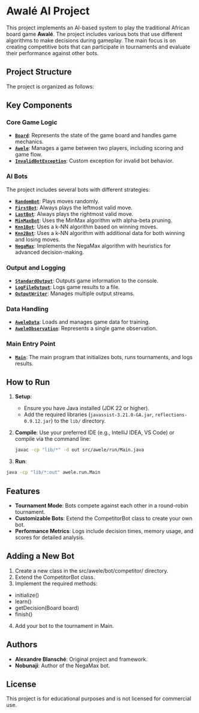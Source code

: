 # Awalé AI Project

This project implements an AI-based system to play the traditional African board game **Awalé**. The project includes various bots that use different algorithms to make decisions during gameplay. The main focus is on creating competitive bots that can participate in tournaments and evaluate their performance against other bots.

## Project Structure

The project is organized as follows:

## Key Components

### Core Game Logic
- **[`Board`](src/awele/core/Board.java)**: Represents the state of the game board and handles game mechanics.
- **[`Awele`](src/awele/core/Awele.java)**: Manages a game between two players, including scoring and game flow.
- **[`InvalidBotException`](src/awele/core/InvalidBotException.java)**: Custom exception for invalid bot behavior.

### AI Bots
The project includes several bots with different strategies:
- **[`RandomBot`](src/awele/bot/demo/random/RandomBot.java)**: Plays moves randomly.
- **[`FirstBot`](src/awele/bot/demo/first/FirstBot.java)**: Always plays the leftmost valid move.
- **[`LastBot`](src/awele/bot/demo/last/LastBot.java)**: Always plays the rightmost valid move.
- **[`MinMaxBot`](src/awele/bot/demo/minmax/MinMaxBot.java)**: Uses the MinMax algorithm with alpha-beta pruning.
- **[`Knn1Bot`](src/awele/bot/demo/knn1/Knn1Bot.java)**: Uses a k-NN algorithm based on winning moves.
- **[`Knn2Bot`](src/awele/bot/demo/knn2/Knn2Bot.java)**: Uses a k-NN algorithm with additional data for both winning and losing moves.
- **[`NegaMax`](src/awele/bot/competitor/NegaMax.java)**: Implements the NegaMax algorithm with heuristics for advanced decision-making.

### Output and Logging
- **[`StandardOutput`](src/awele/output/StandardOutput.java)**: Outputs game information to the console.
- **[`LogFileOutput`](src/awele/output/LogFileOutput.java)**: Logs game results to a file.
- **[`OutputWriter`](src/awele/output/OutputWriter.java)**: Manages multiple output streams.

### Data Handling
- **[`AweleData`](src/awele/data/AweleData.java)**: Loads and manages game data for training.
- **[`AweleObservation`](src/awele/data/AweleObservation.java)**: Represents a single game observation.

### Main Entry Point
- **[`Main`](src/awele/run/Main.java)**: The main program that initializes bots, runs tournaments, and logs results.

## How to Run

1. **Setup**:
   - Ensure you have Java installed (JDK 22 or higher).
   - Add the required libraries (`javassist-3.21.0-GA.jar`, `reflections-0.9.12.jar`) to the `lib/` directory.

2. **Compile**:
   Use your preferred IDE (e.g., IntelliJ IDEA, VS Code) or compile via the command line:
   ```sh
   javac -cp "lib/*" -d out src/awele/run/Main.java
    ```

3. **Run**:
```sh
java -cp "lib/*:out" awele.run.Main
```

## Features

- **Tournament Mode**: Bots compete against each other in a round-robin tournament.
- **Customizable Bots**: Extend the CompetitorBot class to create your own bot.
- **Performance Metrics**: Logs include decision times, memory usage, and scores for detailed analysis.

## Adding a New Bot

1. Create a new class in the src/awele/bot/competitor/ directory.
2. Extend the CompetitorBot class.
3. Implement the required methods:
  - initialize()
  - learn()
  - getDecision(Board board)
  - finish()

4. Add your bot to the tournament in Main.

## Authors

- **Alexandre Blansché**: Original project and framework.
- **Nobunaji**: Author of the NegaMax bot.

## License

This project is for educational purposes and is not licensed for commercial use.
